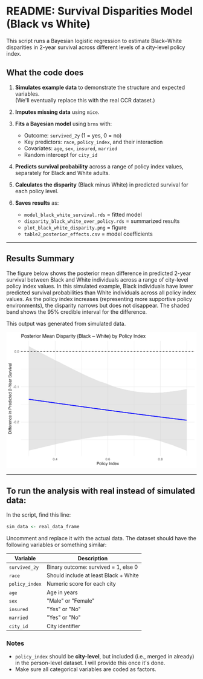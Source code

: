 # README: Survival Disparities Model (Black vs White)

This script runs a Bayesian logistic regression to estimate Black–White disparities in 2-year survival across different levels of a city-level policy index.

## What the code does

1. **Simulates example data** to demonstrate the structure and expected variables.  
   (We'll eventually replace this with the real CCR dataset.)

2. **Imputes missing data** using `mice`.

3. **Fits a Bayesian model** using `brms` with:
   - Outcome: `survived_2y` (1 = yes, 0 = no)
   - Key predictors: `race`, `policy_index`, and their interaction
   - Covariates: `age`, `sex`, `insured`, `married`
   - Random intercept for `city_id`

4. **Predicts survival probability** across a range of policy index values, separately for Black and White adults.

5. **Calculates the disparity** (Black minus White) in predicted survival for each policy level.

6. **Saves results** as:
   - `model_black_white_survival.rds` = fitted model
   - `disparity_black_white_over_policy.rds` = summarized results
   - `plot_black_white_disparity.png` = figure
   - `table2_posterior_effects.csv` = model coefficients

---
## Results Summary
The figure below shows the posterior mean difference in predicted 2-year survival between Black and White individuals across a range of city-level policy index values.
In this simulated example, Black individuals have lower predicted survival probabilities than White individuals across all policy index values. As the policy index increases (representing more supportive policy environments), the disparity narrows but does not disappear. The shaded band shows the 95% credible interval for the difference.

This output was generated from simulated data. 

![](03_results/plot_black_white_disparity.png)

---

## To run the analysis with real instead of simulated data:

In the script, find this line:

```r
sim_data <- real_data_frame
```

Uncomment and replace it with the actual data. The dataset should have the following variables or something similar:

| Variable       | Description                          |
|----------------|--------------------------------------|
| `survived_2y`  | Binary outcome: survived = 1, else 0 |
| `race`         | Should include at least Black + White |
| `policy_index` | Numeric score for each city          |
| `age`          | Age in years                         |
| `sex`          | "Male" or "Female"                   |
| `insured`      | "Yes" or "No"                        |
| `married`      | "Yes" or "No"                        |
| `city_id`      | City identifier                      |

### Notes

- `policy_index` should be **city-level**, but included (i.e., merged in already) in the person-level dataset. I will provide this once it's done. 
- Make sure all categorical variables are coded as factors.

